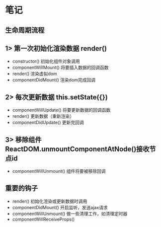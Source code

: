 # 笔记
## 生命周期流程
## 1> 第一次初始化渲染数据 render()
* constructor() 初始化组件对象调用
* componentWillMount() 将要插入数据的回调函数
* render() 渲染虚拟dom
* componentDidMount() 渲染dom完成回调
## 2> 每次更新数据 this.setState({})
* componentWillUpdate() 将要更新数据的回调函数
* render() 更新数据（重新渲染）
* componentDidUpdate() 更新完回调
## 3> 移除组件 ReactDOM.unmountComponentAtNode()接收节点id
* componentWillUnmount() 组件将要被移除回调
## 重要的钩子
* render() 初始化渲染或更新数据时调用
* componentDidMount() 开启监听，发送ajax请求
* componentWillUnmount() 做一些清理工作，如清理定时器
* componentWillReceiveProps()
